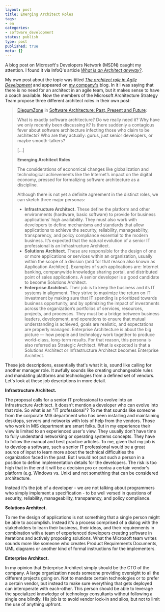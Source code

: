 ```yaml
---
layout: post
title: Emerging Architect Roles
tags:
- en
categories:
- software_development
status: publish
type: post
published: true
meta: {}
---
```

<p>A blog post on Microsoft's Developers Network (MSDN) caught my attention. I found it via InfoQ's article <a href="http://www.infoq.com/news/2007/08/what-is-an-architect"><em>What is an Architect anyway?</em></a>.</p>

<p>My own post about the topic was titled <a href="http://www.caimito.net/caimitoEnglish/2007/07/14/1184445803680.html"><em>The architect role in Agile Development</em></a> and appeared on <a href="http://www.caimito.net">my company's</a> blog. In it I was saying that there is no need for an architect in an agile team, but it makes sense to have a coach available. Now the members of the Microsoft Architecture Strategy Team propose three different architect roles in their own post:</p>

<blockquote><a href="http://blogs.msdn.com/diegumzone">DiegumZone</a> in <a href="http://blogs.msdn.com/diegumzone/archive/2006/11/10/software-architecture-past-present-and-future.aspx">Software Architecture: Past, Present and Future</a>:<br>
<p>What is exactly software architecture? Do we really need it? Why have we only recently been discussing it? Is there suddenly a contagious fever about software architecture infecting those who claim to be architects? Who are they actually: gurus, just senior developers, or maybe smooth-talkers?</p>

<p>[...]</p>

<p><strong>Emerging Architect Roles</strong></p>

<p>The considerations of economical changes like globalization and technological achievements like the Internet&rsquo;s impact on the digital economy, pressed for formalizing software architecture as a discipline.</p>

<p>Although there is not yet a definite agreement in the distinct roles, we can sketch three major personas:</p>

<ul>
<li><strong>Infrastructure Architect.</strong> These define the platform and other environments (hardware, basic software) to provide for business applications&rsquo; high availability. They must also work with developers to define mechanisms and standards that allow applications to achieve the security, reliability, manageability, transparency, and policy compliance essential to the modern business. It&rsquo;s expected that the natural evolution of a senior IT professional is an Infrastructure Architect.</li>

<li><strong>Solutions Architect.</strong> These are responsible for the design of one or more applications or services within an organization, usually within the scope of a division (and for that reason also known as Application Architect). Examples of such applications are: Internet banking, companywide knowledge sharing portal, and distributed point of sales applications. A senior developer is a good candidate to become Solutions Architect.</li>

<li><strong>Enterprise Architect.</strong> Their job is to keep the business and its IT systems in alignment. They strive to maximize the return on IT investment by making sure that IT spending is prioritized towards business opportunity, and by optimizing the impact of investments across the organization&rsquo;s portfolios of services, resources, projects, and processes. They must be a bridge between business leaders, development, and operations to ensure that mutual understanding is achieved, goals are realistic, and expectations are properly managed. Enterprise Architecture is about the big picture &mdash; how people and technology work together to produce world-class, long-term results. For that reason, this persona is also referred as Strategic Architect. What is expected is that a Solutions Architect or Infrastructure Architect becomes Enterprise Architect.</li>
</ul>
</blockquote>

<p>These job descriptions, essentially that's what it is, sound like calling for another manager role. It awfully sounds like creating unchangeable rules and mandating platforms and technologies from a defined set of vendors. Let's look at these job descriptions in more detail.</p>

<p><strong>Infrastructure Architect.</strong></p>

<p>The proposal calls for a senior IT professional to evolve into an Infrastructure Architect. It doesn't mention a developer who can evolve into that role. So what is an "IT professional"? To me that sounds like someone from the corporate MIS department who has been installing and maintaining desktops, servers and networks with lots of help from the vendors. Those who work in MIS department are smart folks. But in my experience their view is limited to an experienced user's view. They usually don't have time to fully understand networking or operating systems concepts. They have to follow the manual and best practice articles. To me, given that my job is to develop a software, such a senior IT professional would be a great source of input to learn more about the technical difficulties the organization faced in the past. But I would not put such a person in a position to define implementation details for the developers. The risk is too high that in the end it will be a decision pro or contra a certain vendor's platform (e.g. Windows vs. Unix) and not something that can be considered architecture.</p>

<p>Instead it's the job of a developer - we are not talking about programmers who simply implement a specification - to be well versed in questions of security, reliability, manageability, transparency, and policy compliance.</p>

<p><strong>Solutions Architect.</strong></p>

<p>To me the design of applications is not something that a single person might be able to accomplish. Instead it's a process comprised of a dialog with the stakeholders to learn their business, their ideas, and their requirements in combination with a team of experienced developers creating software in iterations and actively proposing solutions. What the Microsoft team writes sounds more like someone who creates Product Requirements Documents, UML diagrams or another kind of formal instructions for the implementers.</p>

<p><strong>Enterprise Architect.</strong></p>

<p>In my opinion that Enterprise Architect simply should be the CTO of the company. A large organization needs someone providing oversight to all the different projects going on. Not to mandate certain technologies or to prefer a certain vendor, but instead to make sure everything that gets deployed can interoperate with each-other. This person should be able to leverage the specialized knowledge of technology consultants without following a single one blindly. His job is to avoid vendor lock-in and silos, but not to limit the use of anything upfront.</p>
